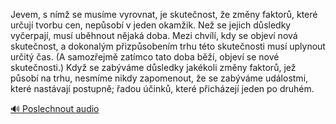
Jevem, s nímž se musíme vyrovnat, je skutečnost, že změny faktorů, které určují tvorbu cen, nepůsobí v jeden okamžik. Než se jejich důsledky vyčerpají, musí uběhnout nějaká doba. Mezi chvílí, kdy se objeví nová skutečnost, a dokonalým přizpůsobením trhu této skutečnosti musí uplynout určitý čas. (A samozřejmě zatímco tato doba běží, objeví se nové skutečnosti.) Když se zabýváme důsledky jakékoli změny faktorů, jež působí na trhu, nesmíme nikdy zapomenout, že se zabýváme událostmi, které nastávají postupně; řadou účinků, které přicházejí jeden po druhém.

[🔊 Poslechnout audio](/data/7-paragraphs/audio/chapter_48/para_009-Jevem-s-nm-se-musme-vyrovnat-je-skutenost.mp3)
